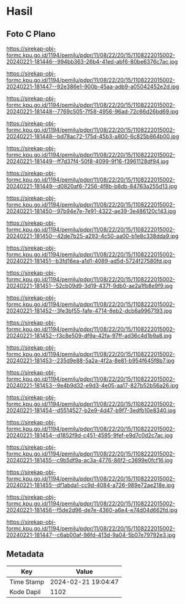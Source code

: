 # Hasil

## Foto C Plano

https://sirekap-obj-formc.kpu.go.id/1194/pemilu/pdpr/11/08/22/20/15/1108222015002-20240221-181446--994bb363-26b4-41ed-abf6-80be6376c7ac.jpg

https://sirekap-obj-formc.kpu.go.id/1194/pemilu/pdpr/11/08/22/20/15/1108222015002-20240221-181447--92e386e1-900b-45aa-adb9-a05042452e2d.jpg

https://sirekap-obj-formc.kpu.go.id/1194/pemilu/pdpr/11/08/22/20/15/1108222015002-20240221-181448--7769c505-7f58-4956-96ad-72c66d26bd69.jpg

https://sirekap-obj-formc.kpu.go.id/1194/pemilu/pdpr/11/08/22/20/15/1108222015002-20240221-181448--bd78ac72-175d-45b3-a800-6c825b864b00.jpg

https://sirekap-obj-formc.kpu.go.id/1194/pemilu/pdpr/11/08/22/20/15/1108222015002-20240221-181449--ff7d37f4-50f8-4099-9f16-f3961128df94.jpg

https://sirekap-obj-formc.kpu.go.id/1194/pemilu/pdpr/11/08/22/20/15/1108222015002-20240221-181449--d0820af6-7256-4f8b-b8db-84763a255d13.jpg

https://sirekap-obj-formc.kpu.go.id/1194/pemilu/pdpr/11/08/22/20/15/1108222015002-20240221-181450--97b94e7e-7e91-4322-ae39-3e486120c143.jpg

https://sirekap-obj-formc.kpu.go.id/1194/pemilu/pdpr/11/08/22/20/15/1108222015002-20240221-181450--42de7b25-a293-4c50-aa00-b1e8c338dda9.jpg

https://sirekap-obj-formc.kpu.go.id/1194/pemilu/pdpr/11/08/22/20/15/1108222015002-20240221-181451--b3fd16ea-a1d1-4089-ad5d-5724f27580fd.jpg

https://sirekap-obj-formc.kpu.go.id/1194/pemilu/pdpr/11/08/22/20/15/1108222015002-20240221-181451--52cb09d9-3d19-437f-9db0-ae2a1fb8e9f9.jpg

https://sirekap-obj-formc.kpu.go.id/1194/pemilu/pdpr/11/08/22/20/15/1108222015002-20240221-181452--3fe3bf55-fafe-4714-8eb2-dcb6a9967193.jpg

https://sirekap-obj-formc.kpu.go.id/1194/pemilu/pdpr/11/08/22/20/15/1108222015002-20240221-181452--f3c8e509-df9a-42fa-97ff-ad36c4d1b9a8.jpg

https://sirekap-obj-formc.kpu.go.id/1194/pemilu/pdpr/11/08/22/20/15/1108222015002-20240221-181453--235d9e88-5a2a-4f2a-8e81-b954f645f8b7.jpg

https://sirekap-obj-formc.kpu.go.id/1194/pemilu/pdpr/11/08/22/20/15/1108222015002-20240221-181453--9e4b9d32-e9d3-4e05-aa17-827b52b56a26.jpg

https://sirekap-obj-formc.kpu.go.id/1194/pemilu/pdpr/11/08/22/20/15/1108222015002-20240221-181454--d5514527-b2e9-4d47-b9f7-3edfb10e8340.jpg

https://sirekap-obj-formc.kpu.go.id/1194/pemilu/pdpr/11/08/22/20/15/1108222015002-20240221-181454--d1852f9d-c451-4595-9fef-e9d7c0d2c7ac.jpg

https://sirekap-obj-formc.kpu.go.id/1194/pemilu/pdpr/11/08/22/20/15/1108222015002-20240221-181455--c9b5df9a-ac3a-4776-86f2-c3699e0fcf16.jpg

https://sirekap-obj-formc.kpu.go.id/1194/pemilu/pdpr/11/08/22/20/15/1108222015002-20240221-181455--df1abda1-cc9d-4084-a726-989e72ae218e.jpg

https://sirekap-obj-formc.kpu.go.id/1194/pemilu/pdpr/11/08/22/20/15/1108222015002-20240221-181456--f5de2d96-de7e-4360-a6e4-e74d04d662fd.jpg

https://sirekap-obj-formc.kpu.go.id/1194/pemilu/pdpr/11/08/22/20/15/1108222015002-20240221-181447--c6ab00af-96fd-413d-9a04-5b07e79792e3.jpg


## Metadata

| Key        | Value               |
| ---------- | ------------------- |
| Time Stamp | 2024-02-21 19:04:47 |
| Kode Dapil | 1102                |



